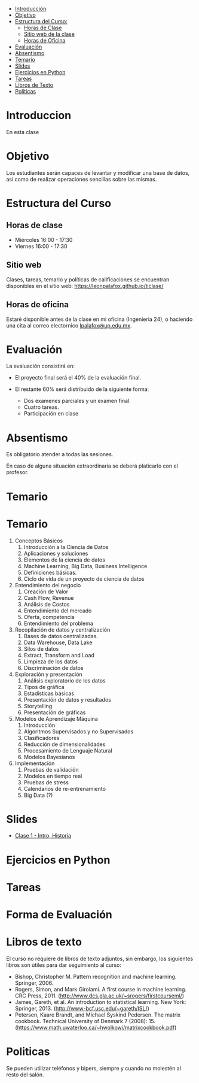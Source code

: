 - [Introducción](#introduccion)
- [Objetivo](#objetivo)
- [Estructura del Curso:](#estrctura-del-curso)
  - [Horas de Clase](#horas-de-clase)
  - [Sitio web de la clase](#sitio-web)
  - [Horas de Oficina](#horas-de-oficina)
- [Evaluación](#evaluacion)
- [Absentismo](#absentismo)
- [Temario](#temario)
- [Slides](#slides)
- [Ejercicios en Python](#ejercicios-en-python)
- [Tareas](#tareas)
- [Libros de Texto](#libros-de-texto)
- [Políticas](#politicas)


# Introduccion

En esta clase 

# Objetivo

Los estudiantes serán capaces de levantar y modificar una base de datos, así como de realizar operaciones sencillas sobre las mismas. 

# Estructura del Curso

## Horas de clase

- Miércoles 16:00 - 17:30
- Viernes 16:00 - 17:30

## Sitio web

Clases, tareas, temario y políticas de calificaciones se encuentran disponibles en el sitio web: https://leonpalafox.github.io/ticlase/


## Horas de oficina

Estaré disponible antes de la clase en mi oficina (Ingenieria 24), o haciendo una cita al correo electornico lpalafox@up.edu.mx.

# Evaluación

La evaluación consistirá en:

- El proyecto final será el 40% de la evaluación final.

- El restante 60% será distribuido de la siguiente forma:
  - Dos examenes parciales y un examen final. 
  - Cuatro tareas.
  - Participación en clase


# Absentismo
Es obligatorio atender a todas las sesiones.

En caso de alguna situación extraordinaria se deberá platicarlo con el profesor.

# Temario

# Temario

1. Conceptos Básicos
    1. Introducción a la Ciencia de Datos
    2. Aplicaciones y soluciones
    3. Elementos de la ciencia de datos
    4. Machine Learning, Big Data, Business Intelligence
    5. Definiciones básicas.
    6. Ciclo de vida de un proyecto de ciencia de datos
2. Entendimiento del negocio
    1. Creación de Valor
    2. Cash Flow, Revenue
    3. Análisis de Costos
    4. Entendimiento del mercado
    5. Oferta, competencia
    6. Entendimiento del problema
3. Recopilación de datos y centralización
    1. Bases de datos centralizadas.
    2. Data Warehouse, Data Lake
    3. Silos de datos
    4. Extract, Transform and Load
    5. Limpieza de los datos
    6. Discriminación de datos
4. Exploración y presentación
    1. Análisis exploratorio de los datos
    2. Tipos de gráfica
    3. Estadísticas básicas
    4. Presentación de datos y resultados
    5. Storytelling
    6. Presentación de gráficas
5. Modelos de Aprendizaje Máquina
    1. Introducción
    2. Algoritmos Supervisados y no Supervisados
    3. Clasificadores
    4. Reducción de dimensionalidades
    5. Procesamiento de Lenguaje Natural
    6. Modelos Bayesianos
6. Implementación
    1. Pruebas de validación
    2. Modelos en tiempo real
    3. Pruebas de stress
    4. Calendarios de re-entrenamiento
    5. Big Data (?)





# Slides

- [Clase 1 - Intro, Historia](https://github.com/leonpalafox/ticlase/blob/master/Slides/Clase_1_2019.pdf)


# Ejercicios en Python




# Tareas




# Forma de Evaluación



# Libros de texto

El curso no requiere de libros de texto adjuntos, sin embargo, los siguientes libros son útiles para dar seguimiento al curso:

- Bishop, Christopher M. Pattern recognition and machine learning. Springer, 2006. 
- Rogers, Simon, and Mark Girolami. A first course in machine learning. CRC Press, 2011. (http://www.dcs.gla.ac.uk/~srogers/firstcourseml/)
- James, Gareth, et al. An introduction to statistical learning. New York: Springer, 2013. (http://www-bcf.usc.edu/~gareth/ISL/)
- Petersen, Kaare Brandt, and Michael Syskind Pedersen. The matrix cookbook. Technical University of Denmark 7 (2008): 15. (https://www.math.uwaterloo.ca/~hwolkowi/matrixcookbook.pdf)


# Politicas

Se pueden utilizar teléfonos y bipers, siempre y cuando no molestén al resto del salón.






